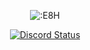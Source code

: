 <div align="center" >
<table width="100%">
    
<p align="center"><img src="https://count.getloli.com/get/@:E8H" alt=":E8H" /></p>


<a href="https://discord.com/users/1123698641937383425" target="_blank">
    <img align="center" alt="Discord Status" src="https://lanyard.cnrad.dev/api/1124076520315568238">
</a>
